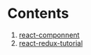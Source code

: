 # Contents
1. [react-componnent](https://github.com/nvt108/reactjs/tree/main/react-component)
1. [react-redux-tutorial](https://github.com/nvt108/reactjs/tree/main/react-redux)